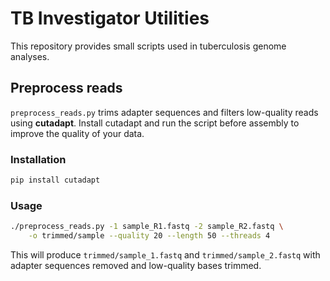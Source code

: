 # TB Investigator Utilities

This repository provides small scripts used in tuberculosis genome analyses.

## Preprocess reads

`preprocess_reads.py` trims adapter sequences and filters low-quality reads
using **cutadapt**. Install cutadapt and run the script before assembly to
improve the quality of your data.

### Installation

```bash
pip install cutadapt
```

### Usage

```bash
./preprocess_reads.py -1 sample_R1.fastq -2 sample_R2.fastq \
    -o trimmed/sample --quality 20 --length 50 --threads 4
```

This will produce `trimmed/sample_1.fastq` and `trimmed/sample_2.fastq` with
adapter sequences removed and low-quality bases trimmed.
